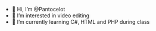 - 👋 Hi, I’m @Pantocelot
- 👀 I’m interested in video editing
- 🌱 I’m currently learning C#, HTML and PHP during class

<!---
Pantocelot/Pantocelot is a ✨ special ✨ repository because its `README.md` (this file) appears on your GitHub profile.
You can click the Preview link to take a look at your changes.
--->
